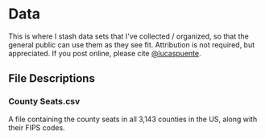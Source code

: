 # Data
This is where I stash data sets that I've collected / organized, so that the general public can use them as they see fit. Attribution is not required, but appreciated. If you post online, please cite [@lucaspuente](https://twitter.com/lucaspuente).

## File Descriptions

### County Seats.csv
A file containing the county seats in all 3,143 counties in the US, along with their FIPS codes.
